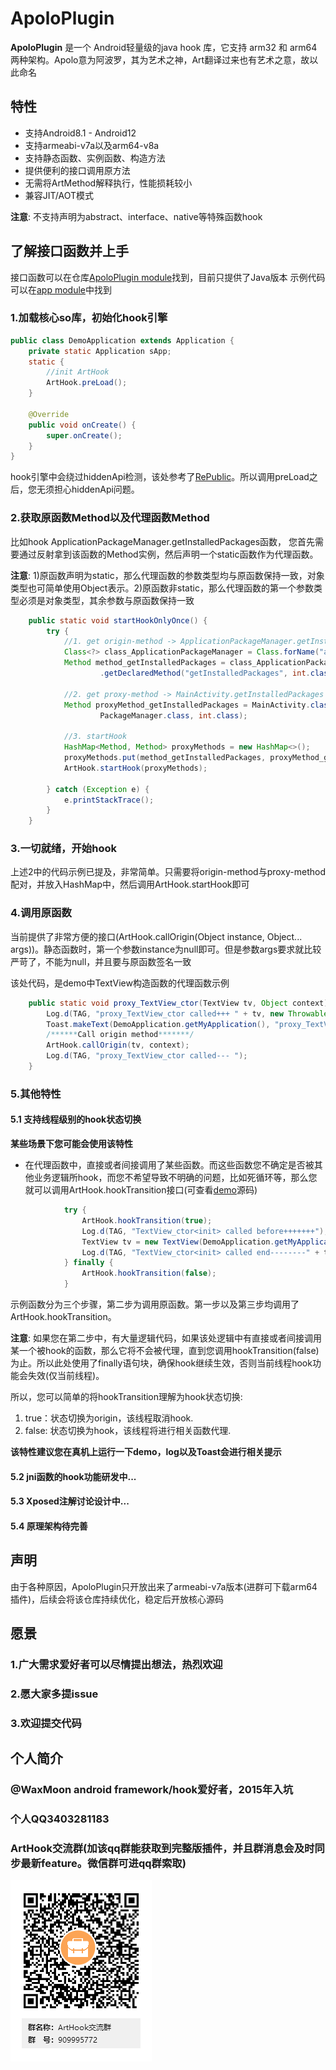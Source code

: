 # ApoloPlugin

**ApoloPlugin** 是一个 Android轻量级的java hook 库，它支持 arm32 和 arm64两种架构。Apolo意为阿波罗，其为艺术之神，Art翻译过来也有艺术之意，故以此命名

## 特性

*  支持Android8.1 - Android12
*  支持armeabi-v7a以及arm64-v8a
*  支持静态函数、实例函数、构造方法
*  提供便利的接口调用原方法
*  无需将ArtMethod解释执行，性能损耗较小
*  兼容JIT/AOT模式

**注意**: 不支持声明为abstract、interface、native等特殊函数hook

## 了解接口函数并上手

接口函数可以在仓库[ApoloPlugin module](ApoloPlugin)找到，目前只提供了Java版本
示例代码可以在[app module](app)中找到

### 1.加载核心so库，初始化hook引擎

```Java
public class DemoApplication extends Application {
    private static Application sApp;
    static {
        //init ArtHook
        ArtHook.preLoad();
    }

    @Override
    public void onCreate() {
        super.onCreate();
    }
}
```
hook引擎中会绕过hiddenApi检测，该处参考了[RePublic](https://github.com/whulzz1993/RePublic)。所以调用preLoad之后，您无须担心hiddenApi问题。

### 2.获取原函数Method以及代理函数Method

比如hook ApplicationPackageManager.getInstalledPackages函数， 您首先需要通过反射拿到该函数的Method实例，然后声明一个static函数作为代理函数。

**注意**: 1)原函数声明为static，那么代理函数的参数类型均与原函数保持一致，对象类型也可简单使用Object表示。2)原函数非static，那么代理函数的第一个参数类型必须是对象类型，其余参数与原函数保持一致

```Java
    public static void startHookOnlyOnce() {
        try {
            //1. get origin-method -> ApplicationPackageManager.getInstalledPackages(int flags)
            Class<?> class_ApplicationPackageManager = Class.forName("android.app.ApplicationPackageManager");
            Method method_getInstalledPackages = class_ApplicationPackageManager
                    .getDeclaredMethod("getInstalledPackages", int.class);

            //2. get proxy-method -> MainActivity.getInstalledPackages
            Method proxyMethod_getInstalledPackages = MainActivity.class.getDeclaredMethod("proxy_getInstalledPackages",
                    PackageManager.class, int.class);

            //3. startHook
            HashMap<Method, Method> proxyMethods = new HashMap<>();
            proxyMethods.put(method_getInstalledPackages, proxyMethod_getInstalledPackages);
            ArtHook.startHook(proxyMethods);

        } catch (Exception e) {
            e.printStackTrace();
        }
    }
```

### 3.一切就绪，开始hook

上述2中的代码示例已提及，非常简单。只需要将origin-method与proxy-method配对，并放入HashMap中，然后调用ArtHook.startHook即可

### 4.调用原函数

当前提供了非常方便的接口(ArtHook.callOrigin(Object instance, Object... args))。静态函数时，第一个参数instance为null即可。但是参数args要求就比较严苛了，不能为null，并且要与原函数签名一致

该处代码，是demo中TextView构造函数的代理函数示例

```Java
    public static void proxy_TextView_ctor(TextView tv, Object context) {
        Log.d(TAG, "proxy_TextView_ctor called+++ " + tv, new Throwable());
        Toast.makeText(DemoApplication.getMyApplication(), "proxy_TextView_ctor called", Toast.LENGTH_SHORT).show();
        /******Call origin method*******/
        ArtHook.callOrigin(tv, context);
        Log.d(TAG, "proxy_TextView_ctor called--- ");
    }
```

### 5.其他特性

#### 5.1 支持线程级别的hook状态切换

**某些场景下您可能会使用该特性**

* 在代理函数中，直接或者间接调用了某些函数。而这些函数您不确定是否被其他业务逻辑所hook，而您不希望导致不明确的问题，比如死循环等，那么您就可以调用ArtHook.hookTransition接口(可查看[demo](app)源码)

```Java
            try {
                ArtHook.hookTransition(true);
                Log.d(TAG, "TextView_ctor<init> called before+++++++");
                TextView tv = new TextView(DemoApplication.getMyApplication());
                Log.d(TAG, "TextView_ctor<init> called end--------" + tv);
            } finally {
                ArtHook.hookTransition(false);
            }
```

示例函数分为三个步骤，第二步为调用原函数。第一步以及第三步均调用了ArtHook.hookTransition。

**注意**: 如果您在第二步中，有大量逻辑代码，如果该处逻辑中有直接或者间接调用某一个被hook的函数，那么它将不会被代理，直到您调用hookTransition(false)为止。所以此处使用了finally语句块，确保hook继续生效，否则当前线程hook功能会失效(仅当前线程)。

所以，您可以简单的将hookTransition理解为hook状态切换:
1) true：状态切换为origin，该线程取消hook. 
2) false: 状态切换为hook，该线程将进行相关函数代理.

**该特性建议您在真机上运行一下demo，log以及Toast会进行相关提示**

#### 5.2 jni函数的hook功能**研发中...**

#### 5.3 Xposed注解**讨论设计中...**
#### 5.4 原理架构**待完善**


## 声明

由于各种原因，ApoloPlugin只开放出来了armeabi-v7a版本(进群可下载arm64插件)，后续会将该仓库持续优化，稳定后开放核心源码

## 愿景

### 1.广大需求爱好者可以尽情提出想法，热烈欢迎
### 2.愿大家多提issue
### 3.欢迎提交代码

## 个人简介
### @WaxMoon android framework/hook爱好者，2015年入坑
### 个人QQ3403281183

### ArtHook交流群(加该qq群能获取到完整版插件，并且群消息会及时同步最新feature。微信群可进qq群索取)
![ArtHook交流群](raw/qq_scan.png)